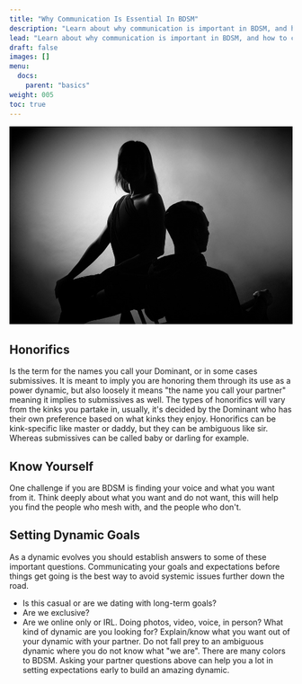 ```yaml
---
title: "Why Communication Is Essential In BDSM"
description: "Learn about why communication is important in BDSM, and how to communicate effectively in your relationships."
lead: "Learn about why communication is important in BDSM, and how to communicate effectively in your relationships."
draft: false
images: []
menu:
  docs:
    parent: "basics"
weight: 005
toc: true
---
```


![Image](quarrel-4884735_960_720.jpg)

## Honorifics

Is the term for the names you call your Dominant, or in some cases submissives. It is meant to imply you are honoring them through its use as a power dynamic, but also loosely it means "the name you call your partner" meaning it implies to submissives as well. The types of honorifics will vary from the kinks you partake in, usually, it's decided by the Dominant who has their own preference based on what kinks they enjoy. Honorifics can be kink-specific like master or daddy, but they can be ambiguous like sir. Whereas submissives can be called baby or darling for example.

## Know Yourself

One challenge if you are BDSM is finding your voice and what you want from it. Think deeply about what you want and do not want, this will help you find the people who mesh with, and the people who don't.

## Setting Dynamic Goals

As a dynamic evolves you should establish answers to some of these important questions. Communicating your goals and expectations before things get going is the best way to avoid systemic issues further down the road.

- Is this casual or are we dating with long-term goals?
- Are we exclusive?
- Are we online only or IRL. Doing photos, video, voice, in person? What kind of dynamic are you looking for?
Explain/know what you want out of your dynamic with your partner. Do not fall prey to an ambiguous dynamic where you do not know what "we are". There are many colors to BDSM. Asking your partner questions above can help you a lot in setting expectations early to build an amazing dynamic.
